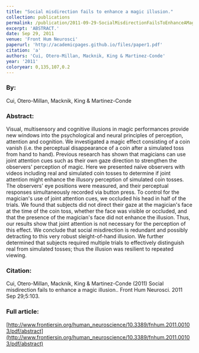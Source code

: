 ```yaml
---
title: "Social misdirection fails to enhance a magic illusion."
collection: publications
permalink: /publication/2011-09-29-SocialMisdirectionFailsToEnhanceAMagicIllusion_
excerpt: 'ABSTRACT.'
date: Sep 29, 2011
venue: 'Front Hum Neurosci'
paperurl: 'http://academicpages.github.io/files/paper1.pdf'
citation: 'a'
authors: 'Cui, Otero-Millan, Macknik, King & Martinez-Conde'
year: '2011'
coloryear: 0,135,107,0.2
---
```


### By: 
Cui, Otero-Millan, Macknik, King & Martinez-Conde

### Abstract: 
Visual, multisensory and cognitive illusions in magic performances provide new windows into the psychological and neural principles of perception, attention and cognition. We investigated a magic effect consisting of a coin vanish (i.e. the perceptual disappearance of a coin after a simulated toss from hand to hand). Previous research has shown that magicians can use joint attention cues such as their own gaze direction to strengthen the observers' perception of magic. Here we presented naïve observers with videos including real and simulated coin tosses to determine if joint attention might enhance the illusory perception of simulated coin tosses. The observers' eye positions were measured, and their perceptual responses simultaneously recorded via button press. To control for the magician's use of joint attention cues, we occluded his head in half of the trials. We found that subjects did not direct their gaze at the magician's face at the time of the coin toss, whether the face was visible or occluded, and that the presence of the magician's face did not enhance the illusion. Thus, our results show that joint attention is not necessary for the perception of this effect. We conclude that social misdirection is redundant and possibly detracting to this very robust sleight-of-hand illusion. We further determined that subjects required multiple trials to effectively distinguish real from simulated tosses; thus the illusion was resilient to repeated viewing.

### Citation: 
Cui, Otero-Millan, Macknik, King & Martinez-Conde (2011) Social misdirection fails to enhance a magic illusion.. Front Hum Neurosci. 2011 Sep 29;5:103. 

### Full article: 
[http://www.frontiersin.org/human_neuroscience/10.3389/fnhum.2011.00103/pdf/abstract](http://www.frontiersin.org/human_neuroscience/10.3389/fnhum.2011.00103/pdf/abstract)
